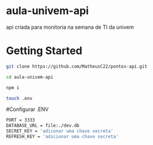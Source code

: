 # aula-univem-api
api criada para monitoria na semana de TI da univem
# Getting Started
```bash
git clone https://github.com/MatheusC22/pontos-api.git

cd aula-univem-api

npm i

touch .env
```
#Configurar .ENV
```bash
PORT = 3333
DATABASE_URL = file:./dev.db
SECRET_KEY = 'adiconar uma chave secreta'
REFRESH_KEY = 'adicionar uma chave secreta'

```
